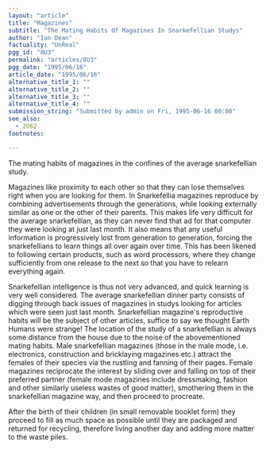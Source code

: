 ```yaml
---
layout: "article"
title: "Magazines"
subtitle: "The Mating Habits Of Magazines In Snarkefellian Studys"
author: "Ian Dean"
factuality: "UnReal"
pgg_id: "8U3"
permalink: "articles/8U3"
pgg_date: "1995/06/16"
article_date: "1995/06/16"
alternative_title_1: ""
alternative_title_2: ""
alternative_title_3: ""
alternative_title_4: ""
submission_string: "Submitted by admin on Fri, 1995-06-16 00:00"
see_also:
  - 2U62
footnotes: 

---
```

<div>
<p>The mating habits of magazines in the confines of the average snarkefellian study.</p>
<p>Magazines like proximity to each other so that they can lose themselves right when you are looking for them. In Snarkefellia magazines reproduce by combining advertisements through the generations, while looking externally similar as one or the other of their parents. This makes life very difficult for the average snarkefellian, as they can never find that ad for that computer they were looking at just last month. It also means that any useful information is progressively lost from generation to generation, forcing the snarkefellians to learn things all over again over time. This has been likened to following certain products, such as word processors, where they change sufficiently from one release to the next so that you have to relearn everything again.</p>
<p>Snarkefellian intelligence is thus not very advanced, and quick learning is very well considered. The average snarkefellian dinner party consists of digging through back issues of magazines in studys looking for articles which were seen just last month. Snarkefellian magazine's reproductive habits will be the subject of other articles, suffice to say we thought Earth Humans were strange! The location of the study of a snarkefellian is always some distance from the house due to the noise of the abovementioned mating habits. Male snarkefellian magazines (those in the male mode, i.e. electronics, construction and bricklaying magazines etc.) attract the females of their species via the rustling and fanning of their pages. Female magazines reciprocate the interest by sliding over and falling on top of their preferred partner (female mode magazines include dressmaking, fashion and other similarly useless wastes of good matter), smothering them in the snarkefellian magazine way, and then proceed to procreate.</p>
<p>After the birth of their children (in small removable booklet form) they proceed to fill as much space as possible until they are packaged and returned for recycling, therefore living another day and adding more matter to the waste piles.</p>
</div>
